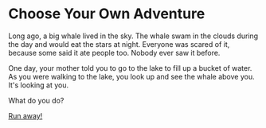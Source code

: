 # Choose Your Own Adventure
Long ago, a big whale lived in the sky. The whale swam in the clouds during the day and would eat the stars at night. Everyone was scared of it, because some said it ate people too. Nobody ever saw it before. 

One day, your mother told you to go to the lake to fill up a bucket of water. As you were walking to the lake, you look up and see the whale above you. It's looking at you. 

What do you do?

[Run away!](/runaway.md)

